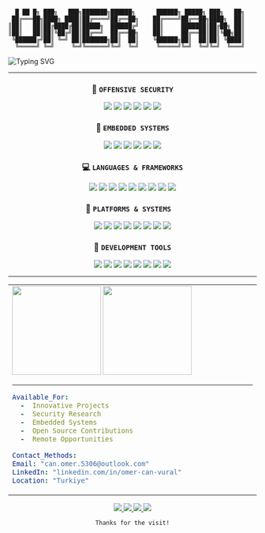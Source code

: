 ```ascii
  █ ██ █╗ ███╗   ███╗███████╗██████╗      ██████╗ █████╗ ███╗   ██╗
 ██╔═══██╗████╗ ████║██╔════╝██╔══██╗    ██╔════╝██╔══██╗████╗  ██║
║██║   ██║██╔████╔██║█████╗  ██████╔╝    ██║     ███████║██╔██╗ ██║
║██║   ██║██║╚██╔╝██║██╔══╝  ██╔══██╗    ██║     ██╔══██║██║╚██╗██║
 ╚██████╔╝██║ ╚═╝ ██║███████╗██║  ██║    ╚██████╗██║  ██║██║ ╚████║
  ╚═════╝ ╚═╝     ╚═╝╚══════╝╚═╝  ╚═╝     ╚═════╝╚═╝  ╚═╝╚═╝  ╚═══╝
```
<!--
<div align="center">
  <img width="100%" src="https://capsule-render.vercel.app/api?type=waving&color=gradient&customColorList=1,11,20&height=120§ion=header&text=BREAKING%20SYSTEMS%20•%20BUILDING%20SOLUTIONS&fontSize=24&fontColor=fff&animation=twinkling&fontAlignY=25"/>
</div>
-->

  <img src="https://readme-typing-svg.herokuapp.com?font=Fira+Code&pause=1000&color=00F7FF¢er=true&vCenter=true&width=435&lines=Always+Learning%2C+Always+Building;Impossible+→+Possible;Cybersecurity+Enthusiast;Embedded+Systems;Reverse+Engineering;Systems+Engineering" alt="Typing SVG" />

---
<div align="center">

<!--
### `IMPOSSIBLE → POSSIBLE`
**Status:** `Available for Remote/Hybrid/In Place`  
**Education:** `Computer Engineering BSc`  
**Specialty:** `Breaking → Understanding → Rebuilding`

</div>

---
-->

<div align="center">

### 🔴 `OFFENSIVE SECURITY`
![](https://img.shields.io/badge/Penetration_Testing-03234B?style=for-the-badge&logo=&logoColor=white)
![](https://img.shields.io/badge/Vulnerability_Research-4EAA25?style=for-the-badge&logo=&logoColor=white)
![](https://img.shields.io/badge/Reverse_Engineering-525252?style=for-the-badge&logo=&logoColor=white)
![](https://img.shields.io/badge/Exploit_Development-FF0900?style=for-the-badge&logo=&logoColor=white)
![](https://img.shields.io/badge/Malware_Analysis-00599C?style=for-the-badge&logo=&logoColor=white)
![](https://img.shields.io/badge/Operations_Security-FFD43B?style=for-the-badge&logo=&logoColor=white)

### 🔵 `EMBEDDED SYSTEMS`
![](https://img.shields.io/badge/Firmware_Development-00599C?style=for-the-badge&logo=&logoColor=white)
![](https://img.shields.io/badge/Driver_Development-A8B9CC?style=for-the-badge&logo=&logoColor=white)
![](https://img.shields.io/badge/RTOS-03234B?style=for-the-badge&logo=&logoColor=white)
![](https://img.shields.io/badge/RC_Planes-5391FE?style=for-the-badge&logo=&logoColor=white)
![](https://img.shields.io/badge/Logic_Design-FF6600?style=for-the-badge&logo=&logoColor=white)
![](https://img.shields.io/badge/Flight_Control-019733?style=for-the-badge&logo=&logoColor=white)

### 💻 `LANGUAGES & FRAMEWORKS`
![](https://img.shields.io/badge/C-A8B9CC?style=for-the-badge&logo=c&logoColor=black)
![](https://img.shields.io/badge/C++-00599C?style=for-the-badge&logo=cplusplus&logoColor=white)
![](https://img.shields.io/badge/Python-019733?style=for-the-badge&logo=python&logoColor=blue)
![](https://img.shields.io/badge/Bash-181717?style=for-the-badge&logo=gnubash&logoColor=white)
![](https://img.shields.io/badge/PowerShell-0078d4?style=for-the-badge&logo=powershell&logoColor=white)
![](https://img.shields.io/badge/VHDL-FF6600?style=for-the-badge&logo=xilinx&logoColor=white)
![](https://img.shields.io/badge/Assembly-525252?style=for-the-badge&logo=assemblyscript&logoColor=white)
![](https://img.shields.io/badge/Qt-019733?style=for-the-badge&logo=qt&logoColor=white)
![](https://img.shields.io/badge/hal-0078d4?style=for-the-badge&logo=hal&logoColor=white)

### 🔧 `PLATFORMS & SYSTEMS  `
![](https://img.shields.io/badge/Linux-FCC624?style=for-the-badge&logo=linux&logoColor=black)
![](https://img.shields.io/badge/Ubuntu-E95420?style=for-the-badge&logo=ubuntu&logoColor=white)
![](https://img.shields.io/badge/Kali_Linux-03234B?style=for-the-badge&logo=kalilinux&logoColor=white)
![](https://img.shields.io/badge/Windows-0078d4?style=for-the-badge&logo=windows&logoColor=white)
![](https://img.shields.io/badge/xilinx-FF0900?style=for-the-badge&logo=xilinx&logoColor=white)
![](https://img.shields.io/badge/STM32-03234B?style=for-the-badge&logo=stmicroelectronics&logoColor=white)
![](https://img.shields.io/badge/OpenWrt-181717?style=for-the-badge&logo=openwrt&logoColor=white)
![](https://img.shields.io/badge/redhat-FF0900?style=for-the-badge&logo=redhat&logoColor=white)

### 🔬 `DEVELOPMENT TOOLS`
![](https://img.shields.io/badge/Git-F05032?style=for-the-badge&logo=git&logoColor=white)
![](https://img.shields.io/badge/GitHub-181717?style=for-the-badge&logo=github&logoColor=white)
![](https://img.shields.io/badge/VMware-019733?style=for-the-badge&logo=vmware&logoColor=white)
![](https://img.shields.io/badge/VirtualBox-00599C?style=for-the-badge&logo=virtualbox&logoColor=white)
![](https://img.shields.io/badge/qemu-A8B9CC?style=for-the-badge&logo=qemuColor=white)
![](https://img.shields.io/badge/cmake-019733?style=for-the-badge&logo=cmake&logoColor=white)
![](https://img.shields.io/badge/vivado-FFD43B?style=for-the-badge&logo=vivado&logoColor=white)
![](https://img.shields.io/badge/cubeide-0078d4?style=for-the-badge&logo=cubeide&logoColor=white)

</div>

<!--
---

<div align="center">

## `LEGENDARY PROJECTS`
</div>
<table>
<tr>
<td width="50%">

### 8-Bit CPU on FPGA with VHDL
```yaml
Designed complete 8-bit processor from scratch
(VHDL, Xilinx, FPGA, Synthesis)
- Full instruction set design
- Hierarchical memory system
- VHDL Implementation
- Xilinx Testing, FPGA verification & synthesis
```

</td>
<td width="50%">

### HiddenRoute - VPN and Adblocker
```yaml
Locally running VM with anonymity capabilities
(C++, Qt, VirtualBox API, OpenWrt)
- DPI + Adblocker capabilities
- Anonymity capabilities with dynamic TOR proxy
- User friendly GUI
- No logs, no tracking, no compromise
```

</td>
</tr>
</table>
<table>
<tr>
<td width="50%">

### 8-Bit GPU with Logic Gates
```yaml
Built graphics card without microcontrollers
(Logic Gates, EEPROM, VGA, Sync Generation)
- VGA Interface - Standard 640x480 output
- Sync Generation with V-sync & H-sync timing circuits
- EEPROM Storage 28C256 image memory
- Pure Hardware, Zero software, only logic gates and breadboards
```

</td>
<td width="50%">

### Flight Controller Software for VTOL on STM32
```yaml
Custom flight control for VTOL RC aircraft
(C++, PID, Driver Development, Flight Control)
- PID Controller - Custom algorithm implementation
- MPU6050 gyra + BMP180 pressure sensor integration
- Deterministic flight control with RTOS
- Vertical take-off & landing capability (VTOL) with STM32
```

</td>
</tr>
</table>
-->
---

<table>
<tr>
<td width="50%">

  <img height="180em" src="https://github-readme-stats.vercel.app/api?username=canomer&show_icons=true&theme=radical&include_all_commits=true&count_private=true&border_radius=10&bg_color=0d1117&title_color=58a6ff&text_color=c9d1d9&icon_color=58a6ff"/>
  <img height="180em" src="https://github-readme-stats.vercel.app/api/top-langs/?username=canomer&layout=compact&langs_count=8&theme=radical&border_radius=10&bg_color=0d1117&title_color=58a6ff&text_color=c9d1d9"/>

<!--
<div align="center">
  <img src="https://github-readme-streak-stats.herokuapp.com/?user=canomer&theme=radical&background=0d1117&border=58a6ff&stroke=58a6ff&ring=58a6ff&fire=ffab00&currStreakLabel=58a6ff"/>
</div>
-->
<!--
</td>
<td width="50%">
<div align="center">
  <img src="https://github-readme-activity-graph.vercel.app/graph?username=canomer&theme=react-dark&bg_color=0d1117&color=58a6ff&line=58a6ff&point=ffab00&area=true&hide_border=true"/>
</div>
</td>
</tr>
</table>
-->


---

```yaml
Available_For:
  -  Innovative Projects
  -  Security Research
  -  Embedded Systems
  -  Open Source Contributions
  -  Remote Opportunities
```

```yaml
Contact_Methods:
Email: "can.omer.5306@outlook.com"
LinkedIn: "linkedin.com/in/omer-can-vural"
Location: "Turkiye"
```
</td>
</tr>
</table>

<div align="center">
<a href="mailto:can.omer.5306@outlook.com">
  <img src="https://img.shields.io/badge/Email-D14836?style=for-the-badge&logo=gmail&logoColor=white&label=HIRE%20ME"/>
</a>
<a href="https://linkedin.com/in/omer-can-vural">
  <img src="https://img.shields.io/badge/LinkedIn-0077B5?style=for-the-badge&logo=linkedin&logoColor=white&label=CONNECT"/>
</a>
<a href="https://github.com/canomer">
  <img src="https://img.shields.io/badge/GitHub-181717?style=for-the-badge&logo=github&logoColor=white&label=FOLLOW"/>
</a>
  <img src="https://komarev.com/ghpvc/?username=canomer&color=blueviolet&style=for-the-badge&label=PROFILE+VIEWS"/>
</div>

<!--
---

<div align="center">
  <img src="https://komarev.com/ghpvc/?username=canomer&color=blueviolet&style=for-the-badge&label=PROFILE+VIEWS"/>
  <img src="https://img.shields.io/github/followers/canomer?style=for-the-badge&color=blue&labelColor=black&label=FOLLOWERS"/>
  <img src="https://img.shields.io/github/stars/canomer?style=for-the-badge&color=yellow&labelColor=black&label=STARS"/>
</div>
-->
<!--
<div align="center">
  <img width="100%" src="https://capsule-render.vercel.app/api?type=waving&color=gradient&customColorList=6,11,20&height=120§ion=footer&text=THANKS%20FOR%20VISITING!&fontSize=24&fontColor=fff&animation=twinkling&fontAlignY=25"/>
</div>
-->

```ascii
Thanks for the visit!
```
